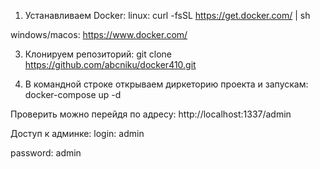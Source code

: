 1) Устанавливаем Docker:
linux: curl -fsSL https://get.docker.com/ | sh

windows/macos: https://www.docker.com/

3) Клонируем репозиторий:
git clone https://github.com/abcniku/docker410.git

4) В командной строке открываем диркеторию проекта и запускам:
docker-compose up -d

Проверить можно перейдя по адресу:
http://localhost:1337/admin
  
Доступ к админке:
login: admin

password: admin

